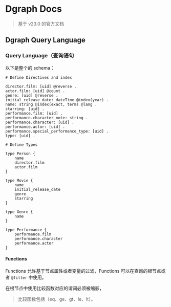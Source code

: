 # Dgraph Docs

> 基于 v23.0 的官方文档



## Dgraph Query Language

### Query Language（查询语句

以下是整个的 schema：

```
# Define Directives and index

director.film: [uid] @reverse .
actor.film: [uid] @count .
genre: [uid] @reverse .
initial_release_date: dateTime @index(year) .
name: string @index(exact, term) @lang .
starring: [uid] .
performance.film: [uid] .
performance.character_note: string .
performance.character: [uid] .
performance.actor: [uid] .
performance.special_performance_type: [uid] .
type: [uid] .

# Define Types

type Person {
    name
    director.film
    actor.film
}

type Movie {
    name
    initial_release_date
    genre
    starring
}

type Genre {
    name
}

type Performance {
    performance.film
    performance.character
    performance.actor
}
```



#### Functions

Functions 允许基于节点属性或者变量的过滤，Functions 可以在查询的根节点或者 `@filter` 中使用。

在根节点中使用比较函数对应的谓词必须被缩影，

>比较函数包括（eq、ge、gt、le、lt）。





